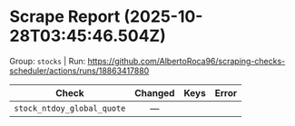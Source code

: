 # Scrape Report (2025-10-28T03:45:46.504Z)

Group: `stocks`  |  Run: https://github.com/AlbertoRoca96/scraping-checks-scheduler/actions/runs/18863417880

| Check | Changed | Keys | Error |
|---|:---:|:--|:--|
| `stock_ntdoy_global_quote` | — |  |  |
